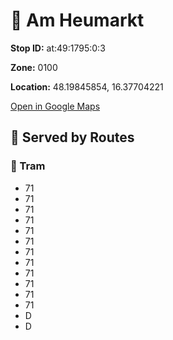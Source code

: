 # 🚉 Am Heumarkt


**Stop ID:** at:49:1795:0:3

**Zone:** 0100

**Location:** 48.19845854, 16.37704221

[Open in Google Maps](https://www.google.com/maps?q=48.19845854,16.37704221)

## 🚆 Served by Routes

### 🚊 Tram
- 71
- 71
- 71
- 71
- 71
- 71
- 71
- 71
- 71
- 71
- 71
- 71
- D
- D